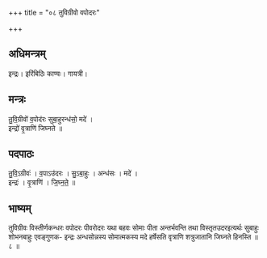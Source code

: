 +++
title = "०८ तुविग्रीवो वपोदरः"

+++
## अधिमन्त्रम्
इन्द्रः। इरिंबिठिः काण्वः। गायत्री।

## मन्त्रः
तु॒वि॒ग्रीवो॑ व॒पोद॑रः सुबा॒हुरन्ध॑सो॒ मदे॑ ।  
इन्द्रो॑ वृ॒त्राणि॑ जिघ्नते ॥

## पदपाठः
तु॒वि॒ऽग्रीवः॑ । व॒पाऽउ॑दरः । सु॒ऽबा॒हुः । अन्ध॑सः । मदे॑ ।  
इन्द्रः॑ । वृ॒त्राणि॑ । जि॒घ्न॒ते॒ ॥

## भाष्यम्
तुविग्रीवः विस्तीर्णकन्धरः वपोदरः पीवरोदरः यथा बहवः सोमाः पीता अन्तर्भवन्ति तथा विस्तृतउदरइत्यर्थः सुबाहुः शोभनबाहुः एवङ्गुणक- इन्द्रः अन्धसोन्नस्य सोमात्मकस्य मदे हर्षेसति वृत्राणि शत्रुजातानि जिघ्नते हिनस्ति ॥ ८ ॥